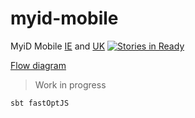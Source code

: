 # myid-mobile

MyiD Mobile [IE](http://www.idmobile.ie) and [UK](https://www.idmobile.co.uk)
[![Stories in Ready](https://badge.waffle.io/niqdev/myid-mobile.svg?label=ready&title=Ready)](http://waffle.io/niqdev/myid-mobile)

[Flow diagram](https://sketchboard.me/RAdOBg32ynxh)

> Work in progress

```
sbt fastOptJS
```
